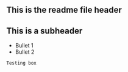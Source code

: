 ## This is the readme file header
## This is a subheader

- Bullet 1
- Bullet 2

```
Testing box
```


